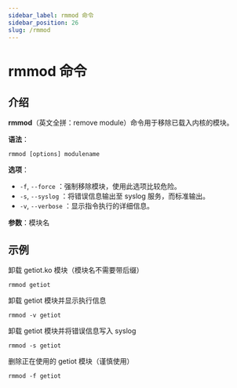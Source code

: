 ```yaml
---
sidebar_label: rmmod 命令
sidebar_position: 26
slug: /rmmod
---
```


# rmmod 命令



## 介绍

**rmmod**（英文全拼：remove module）命令用于移除已载入内核的模块。

**语法**：

```shell
rmmod [options] modulename
```

**选项**：

- `-f`, `--force` ：强制移除模块，使用此选项比较危险。
- `-s`, `--syslog` ：将错误信息输出至 syslog 服务，而标准输出。
- `-v`, `--verbose` ：显示指令执行的详细信息。

**参数**：模块名



## 示例

卸载 getiot.ko 模块（模块名不需要带后缀）

```shell
rmmod getiot
```

卸载 getiot 模块并显示执行信息

```shell
rmmod -v getiot
```

卸载 getiot 模块并将错误信息写入 syslog

```shell
rmmod -s getiot
```

删除正在使用的 getiot 模块（谨慎使用）

```shell
rmmod -f getiot
```

